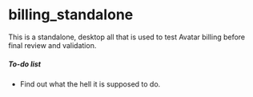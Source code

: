 # billing_standalone
This is a standalone, desktop all that is used to test Avatar billing before final review and validation.


##### To-do list

* Find out what the hell it is supposed to do.
